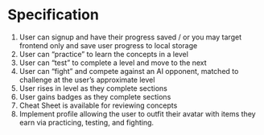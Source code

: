 # Specification
1. User can signup and have their progress saved / or you may target frontend only and save user progress to local storage
1. User can “practice” to learn the concepts in a level
1. User can “test” to complete a level and move to the next
1. User can “fight” and compete against an AI opponent, matched to challenge at the user’s approximate level
1. User rises in level as they complete sections
1. User gains badges as they complete sections
1. Cheat Sheet is available for reviewing concepts
1. Implement profile allowing the user to outfit their avatar with items they earn via practicing, testing, and fighting.
